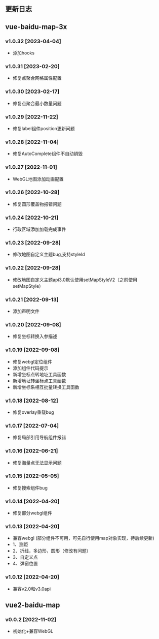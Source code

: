 <!--
 * @Description:   
 * @Author: YangJianFei
 * @Date: 2023-03-14 11:14:25
 * @LastEditTime: 2023-04-04 16:54:07
 * @LastEditors: YangJianFei
 * @FilePath: \vue-baidu-map-3x\docs\changelogs.md
-->
## 更新日志
## vue-baidu-map-3x
### v1.0.32 [2023-04-04]
- 添加hooks
### v1.0.31 [2023-02-20]
- 修复点聚合网格属性配置
### v1.0.30 [2023-02-17]
- 修复点聚合最小数量问题
### v1.0.29 [2022-11-22]
- 修复label组件position更新问题
### v1.0.28 [2022-11-04]
- 修复AutoComplete组件不自动销毁
### v1.0.27 [2022-11-01]
- WebGL地图添加动画配置
### v1.0.26 [2022-10-28]
- 修复圆形覆盖物报错问题
### v1.0.24 [2022-10-21]
- 行政区域添加加载完成事件
### v1.0.23 [2022-09-28]
- 修改地图自定义主题bug,支持styleId
### v1.0.22 [2022-09-28]
- 修改地图自定义主题api3.0默认使用setMapStyleV2（之前使用setMapStyle）
### v1.0.21 [2022-09-13]
- 添加声明文件
### v1.0.20 [2022-09-08]
- 修复坐标转换入参描述
### v1.0.19 [2022-09-08]
- 修复webgl定位组件
- 添加组件代码提示
- 新增坐标点转地址工具函数
- 新增地址转坐标点工具函数
- 新增坐标系相互批量转换工具函数
### v1.0.18 [2022-08-12]
- 修复overlay重载bug
### v1.0.17 [2022-07-04]
- 修复局部引用导航组件报错
### v1.0.16 [2022-06-21]
- 修复海量点无法显示问题
### v1.0.15 [2022-05-05]
- 修复搜索组件bug
### v1.0.14 [2022-04-20]
- 修复部分webgl组件
### v1.0.13 [2022-04-20]
- 兼容webgl (部分组件不可用，可先自行使用map对象实现，待后续更新)
 - 1、测距
 - 2、折线，多边形，圆形（修改有问题）
 - 3、自定义点
 - 4、弹窗位置
### v1.0.12 [2022-04-20]
- 兼容v2.0和v3.0api


## vue2-baidu-map

### v0.0.2 [2022-11-02]
- 初始化+兼容WebGL
